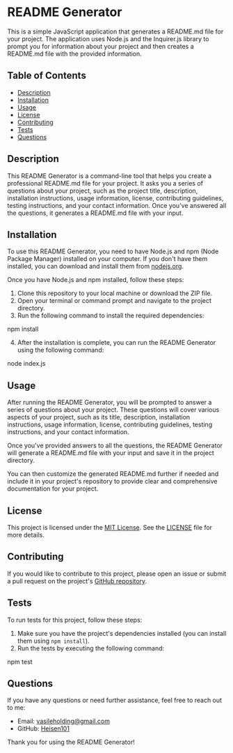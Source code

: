 # README Generator

This is a simple JavaScript application that generates a README.md file for your project. The application uses Node.js and the Inquirer.js library to prompt you for information about your project and then creates a README.md file with the provided information.

## Table of Contents

- [Description](#description)
- [Installation](#installation)
- [Usage](#usage)
- [License](#license)
- [Contributing](#contributing)
- [Tests](#tests)
- [Questions](#questions)

## Description

This README Generator is a command-line tool that helps you create a professional README.md file for your project. It asks you a series of questions about your project, such as the project title, description, installation instructions, usage information, license, contributing guidelines, testing instructions, and your contact information. Once you've answered all the questions, it generates a README.md file with your input.

## Installation

To use this README Generator, you need to have Node.js and npm (Node Package Manager) installed on your computer. If you don't have them installed, you can download and install them from [nodejs.org](https://nodejs.org/).

Once you have Node.js and npm installed, follow these steps:

1. Clone this repository to your local machine or download the ZIP file.
2. Open your terminal or command prompt and navigate to the project directory.
3. Run the following command to install the required dependencies:

npm install

4. After the installation is complete, you can run the README Generator using the following command:

node index.js

## Usage

After running the README Generator, you will be prompted to answer a series of questions about your project. These questions will cover various aspects of your project, such as its title, description, installation instructions, usage information, license, contributing guidelines, testing instructions, and your contact information.

Once you've provided answers to all the questions, the README Generator will generate a README.md file with your input and save it in the project directory.

You can then customize the generated README.md further if needed and include it in your project's repository to provide clear and comprehensive documentation for your project.

## License

This project is licensed under the [MIT License](https://opensource.org/licenses/MIT). See the [LICENSE](LICENSE) file for more details.

## Contributing

If you would like to contribute to this project, please open an issue or submit a pull request on the project's [GitHub repository](https://github.com/Heisen101/Readme-Generator).

## Tests

To run tests for this project, follow these steps:

1. Make sure you have the project's dependencies installed (you can install them using `npm install`).
2. Run the tests by executing the following command:

npm test

## Questions

If you have any questions or need further assistance, feel free to reach out to me:

- Email: [vasileholding@gmail.com](vasileholding@gmail.com)
- GitHub: [Heisen101](https://github.com/Heisen101)

Thank you for using the README Generator!
